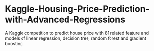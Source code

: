 # Kaggle-Housing-Price-Prediction-with-Advanced-Regressions
A Kaggle competition to predict house price with 81 related feature and models of linear regression, decision tree, random forest and gradient boosting 
